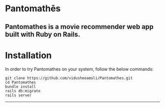 # Pantomathēs

Pantomathes is a movie recommender web app built with Ruby on Rails.
---

# Installation

In order to try Pantomathes on your system, follow the below commands:

```
git clone https://github.com/vidusheeamoli/Pantomathes.git
cd Pantomathes
bundle install
rails db:migrate
rails server
```

---
